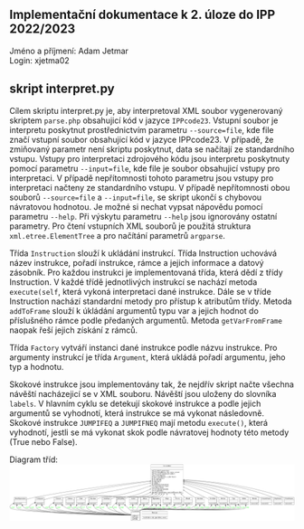 
## Implementační dokumentace k 2. úloze do IPP 2022/2023
Jméno a příjmení: Adam Jetmar\
Login: xjetma02

## skript interpret.py
Cílem skriptu interpret.py je, aby interpretoval XML soubor vygenerovaný skriptem `parse.php` obsahujicí kód v jazyce `IPPcode23`. Vstupní soubor je interpretu poskytnut prostřednictvím parametru `--source=file`, kde file značí vstupní soubor obsahujicí kód v jazyce IPPcode23. V případě, že zmiňovaný parametr není skriptu poskytnut, data se načítají ze standardního vstupu. Vstupy pro interpretaci zdrojového kódu jsou interpretu poskytnuty pomocí parametru `--input=file`, kde file je soubor obsahujicí vstupy pro interpretaci. V případě nepřítomnosti tohoto parametru jsou vstupy pro interpretaci načteny ze standardního vstupu. V případě nepřítomnosti obou souborů `--source=file` a `--input=file`, se skript ukončí s chybovou návratovou hodnotou. Je možné si nechat vypsat nápovědu pomocí parametru `--help`. Při výskytu parametru `--help` jsou ignorovány ostatní parametry.
Pro čtení vstupních XML souborů je použitá struktura `xml.etree.ElementTree` a pro načítání parametrů `argparse`.

Třída `Instruction` slouží k ukládání instrukcí. Třída Instruction uchovává název instrukce, pořadí instrukce, rámce a jejich informace a datový zásobník. Pro každou instrukci je implementovaná třída, která dědí z třídy Instruction. V každé třídě jednotlivých instrukcí se nachází metoda `execute(self`, která vykoná interpretaci dané instrukce. Dále se v tříde Instruction nachází standardní metody pro přístup k atributům třídy. Metoda `addToFrame` slouží k úkládání argumentů typu var a jejich hodnot do příslušného rámce podle předaných argumentů. Metoda `getVarFromFrame` naopak řeší jejich získání z rámců.

Třída `Factory` vytváří instanci dané instrukce podle názvu instrukce. Pro argumenty instrukcí je třída `Argument`, která ukládá pořadí argumentu, jeho typ a hodnotu. 

Skokové instrukce jsou implementovány tak, že nejdřív skript načte všechna návěští nacházejicí se v XML souboru. Návěští jsou uloženy do slovníka `labels`. V hlavním cyklu se detekují skokové instrukce a podle jejich argumentů se vyhodnotí, která instrukce se má vykonat následovně. Skokové instrukce `JUMPIFEQ` a `JUMPIFNEQ` mají metodu `execute()`, která vyhodnotí, jestli se má vykonat skok podle návratovej hodnoty této metody (True nebo False).

Diagram tříd:
![Diagram tříd](classDiagram.png)



